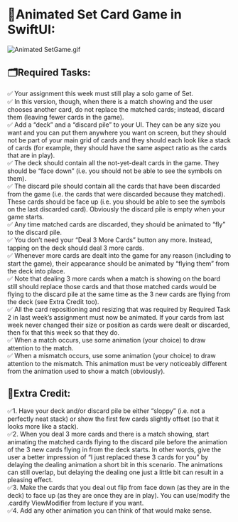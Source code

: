  # 📱Animated Set Card Game in SwiftUI:

![Animated SetGame.gif](https://github.com/c0mpLe-x/CS193p-2021/blob/main/Assignment%20IV%20Animated%20Set/Animated%20SetGame.gif?raw=true)

## 🗂Required Tasks:

✅ Your assignment this week must still play a solo game of Set. <br />
✅ In this version, though, when there is a match showing and the user chooses another card, do not replace the matched cards; instead, discard them (leaving fewer cards in the game). <br />
✅ Add a “deck” and a “discard pile” to your UI. They can be any size you want and you can put them anywhere you want on screen, but they should not be part of your main grid of cards and they should each look like a stack of cards (for example, they should have the same aspect ratio as the cards that are in play). <br />
✅ The deck should contain all the not-yet-dealt cards in the game. They should be “face down” (i.e. you should not be able to see the symbols on them). <br />
✅ The discard pile should contain all the cards that have been discarded from the game (i.e. the cards that were discarded because they matched). These cards should be face up (i.e. you should be able to see the symbols on the last discarded card). Obviously the discard pile is empty when your game starts. <br />
✅ Any time matched cards are discarded, they should be animated to “fly” to the discard pile. <br />
✅ You don’t need your “Deal 3 More Cards” button any more. Instead, tapping on the deck should deal 3 more cards. <br />
✅ Whenever more cards are dealt into the game for any reason (including to start the game), their appearance should be animated by “flying them” from the deck into place. <br />
✅ Note that dealing 3 more cards when a match is showing on the board still should replace those cards and that those matched cards would be flying to the discard pile at the same time as the 3 new cards are flying from the deck (see Extra Credit too). <br />
✅ All the card repositioning and resizing that was required by Required Task 2 in last week’s assignment must now be animated. If your cards from last week never changed their size or position as cards were dealt or discarded, then fix that this week so that they do. <br />
✅ When a match occurs, use some animation (your choice) to draw attention to the match. <br />
✅ When a mismatch occurs, use some animation (your choice) to draw attention to the mismatch. This animation must be very noticeably different from the animation used to show a match (obviously). <br />

## 📎Extra Credit:

✅1. Have your deck and/or discard pile be either “sloppy” (i.e. not a perfectly neat stack) or show the first few cards slightly offset (so that it looks more like a stack). <br />
✅2. When you deal 3 more cards and there is a match showing, start animating the matched cards flying to the discard pile before the animation of the 3 new cards flying in from the deck starts. In other words, give the user a better impression of “I just replaced these 3 cards for you” by delaying the dealing animation a short bit in this scenario. The animations can still overlap, but delaying the dealing one just a little bit can result in a pleasing effect. <br />
✅3. Make the cards that you deal out flip from face down (as they are in the deck) to face up (as they are once they are in play). You can use/modify the .cardify ViewModifier from lecture if you want. <br />
✅4. Add any other animation you can think of that would make sense. <br />

